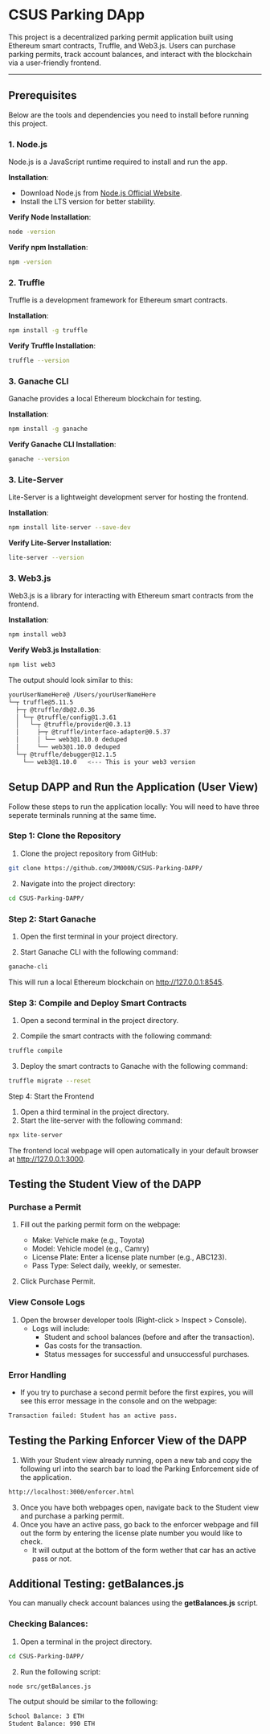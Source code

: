 # CSUS Parking DApp

This project is a decentralized parking permit application built using Ethereum smart contracts, Truffle, and Web3.js. Users can purchase parking permits, track account balances, and interact with the blockchain via a user-friendly frontend.

---

## Prerequisites

Below are the tools and dependencies you need to install before running this project.

### 1. Node.js
Node.js is a JavaScript runtime required to install and run the app.

**Installation**:
- Download Node.js from [Node.js Official Website](https://nodejs.org/).
- Install the LTS version for better stability.

**Verify Node Installation**:
```bash
node -version
```
**Verify npm Installation**:
```bash
npm -version
```

### 2. Truffle
Truffle is a development framework for Ethereum smart contracts.


**Installation**:
```bash
npm install -g truffle
```

**Verify Truffle Installation**:
```bash
truffle --version
```

### 3. Ganache CLI
Ganache provides a local Ethereum blockchain for testing.

**Installation**:

```bash
npm install -g ganache
```

**Verify Ganache CLI Installation**:

```bash
ganache --version
```


### 3. Lite-Server
Lite-Server is a lightweight development server for hosting the frontend.

**Installation**:
```bash
npm install lite-server --save-dev
```

**Verify Lite-Server Installation**:

```bash
lite-server --version
```

### 3. Web3.js
Web3.js is a library for interacting with Ethereum smart contracts from the frontend.

**Installation**:

```bash
npm install web3
```

**Verify Web3.js Installation**:

```bash
npm list web3
```

The output should look similar to this:
```bash
yourUserNameHere@ /Users/yourUserNameHere
└─┬ truffle@5.11.5
  ├─┬ @truffle/db@2.0.36
  │ └─┬ @truffle/config@1.3.61
  │   └─┬ @truffle/provider@0.3.13
  │     ├─┬ @truffle/interface-adapter@0.5.37
  │     │ └── web3@1.10.0 deduped
  │     └── web3@1.10.0 deduped
  └─┬ @truffle/debugger@12.1.5
    └── web3@1.10.0   <--- This is your web3 version
```


## Setup DAPP and Run the Application (User View)
Follow these steps to run the application locally:
You will need to have three seperate terminals running at the same time.

### Step 1: Clone the Repository

1. Clone the project repository from GitHub:

```bash
git clone https://github.com/JM000N/CSUS-Parking-DAPP/
```


2. Navigate into the project directory:

```bash
cd CSUS-Parking-DAPP/
```

### Step 2: Start Ganache
1. Open the first terminal in your project directory.  

2. Start Ganache CLI with the following command:
   
```bash
ganache-cli
```
This will run a local Ethereum blockchain on http://127.0.0.1:8545.


### Step 3: Compile and Deploy Smart Contracts
1. Open a second terminal in the project directory.

2. Compile the smart contracts with the following command:
```bash
truffle compile
```

3. Deploy the smart contracts to Ganache with the following command:
```bash
truffle migrate --reset
```

Step 4: Start the Frontend
1. Open a third terminal in the project directory.
2. Start the lite-server with the following command:

```bash
npx lite-server
```
The frontend local webpage will open automatically in your default browser at http://127.0.0.1:3000.


## Testing the Student View of the DAPP

### Purchase a Permit
1. Fill out the parking permit form on the webpage:
   - Make: Vehicle make (e.g., Toyota)
   - Model: Vehicle model (e.g., Camry)
   - License Plate: Enter a license plate number (e.g., ABC123).
   - Pass Type: Select daily, weekly, or semester.
   
3. Click Purchase Permit.

### View Console Logs
1.  Open the browser developer tools (Right-click > Inspect > Console).
    - Logs will include:
       - Student and school balances (before and after the transaction).
       - Gas costs for the transaction.
       - Status messages for successful and unsuccessful purchases.

### Error Handling
- If you try to purchase a second permit before the first expires, you will see this error message in the console and on the webpage:
```bash
Transaction failed: Student has an active pass.
```

## Testing the Parking Enforcer View of the DAPP
1. With your Student view already running, open a new tab and copy the following url into the search bar to load the Parking Enforcement side of the application.
```bash
http://localhost:3000/enforcer.html
```
3. Once you have both webpages open, navigate back to the Student view and purchase a parking permit.
4. Once you have an active pass, go back to the enforcer webpage and fill out the form by entering the license plate number you would like to check.
   - It will output at the bottom of the form wether that car has an active pass or not.
 

## Additional Testing: getBalances.js
You can manually check account balances using the **getBalances.js** script.

### Checking Balances:

1. Open a terminal in the project directory.

```bash
cd CSUS-Parking-DAPP/
```

2. Run the following script:

```bash
node src/getBalances.js
```

The output should be similar to the following:
```bash
School Balance: 3 ETH
Student Balance: 990 ETH
```





